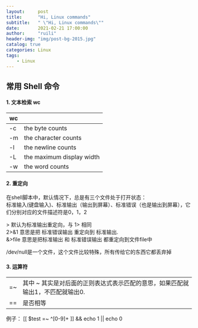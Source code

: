 ```yaml
---
layout:     post
title:      "Hi, Linux commands"
subtitle:   " \"Hi, Linux commands\""
date:       2021-02-21 17:00:00
author:     "ruili"
header-img: "img/post-bg-2015.jpg"
catalog: true
categories: Linux
tags:
    - Linux
---
```


## 常用 Shell 命令

#### 1. 文本检索 wc

|wc      |                                        |
|--------|----------------------------------------|
|-c      |the byte counts|
|-m      |the character counts|
|-l      |the newline counts|
|-L      |the maximum display width|
|-w      |the word counts|


#### 2. 重定向

在shell脚本中，默认情况下，总是有三个文件处于打开状态：  
标准输入(键盘输入)、标准输出（输出到屏幕）、标准错误（也是输出到屏幕），它们分别对应的文件描述符是0，1，2 

\> 默认为标准输出重定向，与 1> 相同  
2>&1  意思是把 标准错误输出 重定向到 标准输出.  
&>file  意思是把标准输出 和 标准错误输出 都重定向到文件file中

/dev/null是一个文件，这个文件比较特殊，所有传给它的东西它都丢弃掉

#### 3. 运算符

|   |                                        |
|--------|----------------------------------------|
|=~      |其中 ~ 其实是对后面的正则表达式表示匹配的意思，如果匹配就输出1，不匹配就输出0.|
|==      |是否相等|

例子：
[[ $test =~ ^[0-9]+ ]] && echo 1 || echo 0
